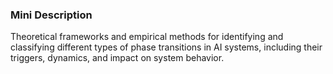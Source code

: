 ### Mini Description

Theoretical frameworks and empirical methods for identifying and classifying different types of phase transitions in AI systems, including their triggers, dynamics, and impact on system behavior.
